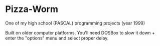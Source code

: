 # Pizza-Worm
One of my high school (PASCAL) programming projects (year 1999) 

Built on older computer platforms.
You'll need DOSBox to slow it down + enter the "options" menu and select proper delay.
